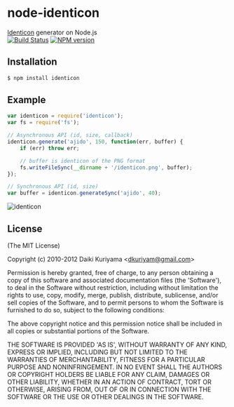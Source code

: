 # node-identicon

[Identicon](https://github.com/donpark/identicon) generator on Node.js  
[![Build Status](https://travis-ci.org/Ajido/node-identicon.svg?branch=master)](https://travis-ci.org/Ajido/node-identicon)
[![NPM version](https://badge.fury.io/js/identicon.svg)](http://badge.fury.io/js/identicon)

## Installation

```bash
$ npm install identicon
```

## Example

```javascript
var identicon = require('identicon');
var fs = require('fs');

// Asynchronous API (id, size, callback)
identicon.generate('ajido', 150, function(err, buffer) {
    if (err) throw err;

    // buffer is identicon of the PNG format
    fs.writeFileSync(__dirname + '/identicon.png', buffer);
});

// Synchronous API (id, size)
var buffer = identicon.generateSync('ajido', 40);
```

![identicon](https://lh3.googleusercontent.com/-7UnAKWoGK8M/UMOSN2z5vII/AAAAAAA6oSE/GNi39ESzkWE/s150/identicon.png)

## License

(The MIT License)

Copyright (c) 2010-2012 Daiki Kuriyama &lt;dkuriyam@gmail.com&gt;

Permission is hereby granted, free of charge, to any person obtaining
a copy of this software and associated documentation files (the
'Software'), to deal in the Software without restriction, including
without limitation the rights to use, copy, modify, merge, publish,
distribute, sublicense, and/or sell copies of the Software, and to
permit persons to whom the Software is furnished to do so, subject to
the following conditions:

The above copyright notice and this permission notice shall be
included in all copies or substantial portions of the Software.

THE SOFTWARE IS PROVIDED 'AS IS', WITHOUT WARRANTY OF ANY KIND,
EXPRESS OR IMPLIED, INCLUDING BUT NOT LIMITED TO THE WARRANTIES OF
MERCHANTABILITY, FITNESS FOR A PARTICULAR PURPOSE AND NONINFRINGEMENT.
IN NO EVENT SHALL THE AUTHORS OR COPYRIGHT HOLDERS BE LIABLE FOR ANY
CLAIM, DAMAGES OR OTHER LIABILITY, WHETHER IN AN ACTION OF CONTRACT,
TORT OR OTHERWISE, ARISING FROM, OUT OF OR IN CONNECTION WITH THE
SOFTWARE OR THE USE OR OTHER DEALINGS IN THE SOFTWARE.


